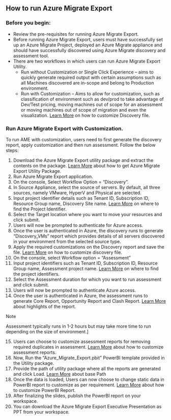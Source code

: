 ## How to run Azure Migrate Export
### Before you begin: 
- Review the pre-requisites for running Azure Migrate Export.
- Before running Azure Migrate Export, users must have successfully set up an Azure Migrate Project, deployed an Azure Migrate appliance and should have successfully discovered using Azure Migrate discovery and assessment tool.
- There are two workflows in which users can run Azure Migrate Export Utility.
   - Run without Customization or Single Click Experience – aims to quickly generate required output with certain assumptions such as all Machines discovered are in-scope and belong to Production environment.
   - Run with Customization – Aims to allow for customization, such as classification of environment such as dev/prod to take advantage of Dev/Test pricing, moving machines out of scope for an assessment or moving machines out of scope of migration and even the visualization. [Learn More](#how-to-customize-discovery-report) on how to customize Discovery file.

### Run Azure Migrate Export with Customization.
To run AME with customization, users need to first generate the discovery report, apply customization and then run assessment. Follow the below steps:
1.	Download the Azure Migrate Export utility package and extract the contents on the package. [Learn More](#how-to-get-azure-migrate-export-utility-package) about how to get Azure Migrate Export Utility Package.
2.	Run Azure Migrate Export application.
3.	On the console, Select Workflow Option = “Discovery”.
4.	In Source Appliance, select the source of servers. By default, all three sources, namely VMware, HyperV and Physical are selected.
5.	Input project identifier details such as Tenant ID, Subscription ID, Resource Group name, Discovery Site name. [Learn More](#how-to-find-project-discovery-and-assessment-parameters) on where to find the Project Identifier.
6.	Select the Target location where  you want to move your resources and click submit.
7.	Users will now be prompted to authenticate for Azure access.
8.	Once the user is authenticated in Azure, the discovery runs to generate “Discovery_VMs” report which provides details of all servers discovered in your environment from the selected source type.
9.	Apply the required customizations on the Discovery report and save the file. [Learn More](#how-to-customize-discovery-report) on how to customize discovery file.
10.	On the console, select Workflow option = “Assessment”
11.	Input project identifiers such as Tenant ID, Subscription ID, Resource Group name, Assessment project name. [Learn More](#how-to-find-project-discovery-and-assessment-parameters) on where to find the project identifiers.
12.	Select the Assessment duration for which you want to run assessment and click submit.
13.	Users will now be prompted to authenticate Azure access.
14.	Once the user is authenticated in Azure, the assessment runs to generate Core Report, Opportunity Report and Clash Report. [Learn More](#discovery-and-assessment-report-analysis) about highlights of the report.
> [!Note]
> Assessment typically runs in 1-2 hours but may take more time to run depending on the size of environment.]
15.	Users can choose to customize assessment reports for removing required duplicates in assessment. [Learn More](#how-to-customize-assessment-core-report) about how to customize assessment reports.
16.	Now, Run the “Azure_Migrate_Export.pbit” PowerBI template provided in the Utility package.
17.	Provide the path of utility package where all the reports are generated and click Load. [Learn More](#how-to--find-basepath) about base Path
18.	Once the data is loaded, Users can now choose to change static data in PowerBI report to customize as per requirement. [Learn More](#how-to-customize-powerbi-report) about how to customize PowerBI Report.
19.	After finalizing the slides, publish the PowerBI report on your workspace.
20.	You can download the Azure Migrate Export Executive Presentation as PPT from your workspace.